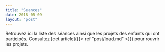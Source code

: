 ```yaml
---
title: "Seances"
date: 2018-05-09
layout: "post"
---
```

Retrouvez ici la liste des séances ainsi que les projets des enfants qui ont participés. Consultez [cet article]({{< ref "post/load.md" >}}) pour rouvrir les projets.
